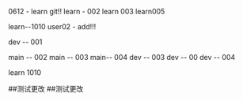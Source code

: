 0612 - learn git!!
learn - 002
learn 003
learn005

learn--1010
user02 - add!!!

dev -- 001

main -- 002
main -- 003
main-- 004
dev -- 003
dev -- 00
dev -- 004


learn 1010

##测试更改
##测试更改

